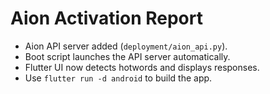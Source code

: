 # Aion Activation Report

- Aion API server added (`deployment/aion_api.py`).
- Boot script launches the API server automatically.
- Flutter UI now detects hotwords and displays responses.
- Use `flutter run -d android` to build the app.
